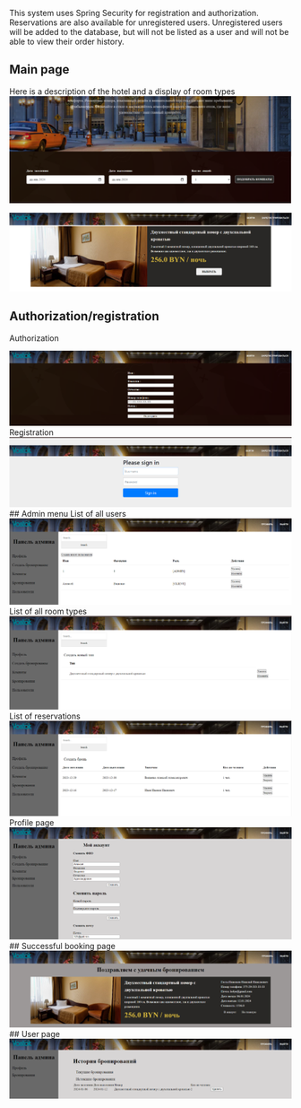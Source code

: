 This system uses Spring Security for registration and authorization. Reservations are also available for unregistered users. Unregistered users will be added to the database, but will not be listed as a user and will not be able to view their order history.
## Main page
Here is a description of the hotel and a display of room types
<img src="screenshots/img.png">

<img src="screenshots/img_1.png"></img>
## Authorization/registration
Authorization

<img src="screenshots/img_2.png">
Registration

<img src="screenshots/img_9.png">
## Admin menu
List of all users

<img src="screenshots/img_4.png">
List of all room types

<img src="screenshots/img_5.png">
List of reservations

<img src="screenshots/img_3.png">
Profile page

<img src="screenshots/img_6.png">
## Successful booking page
<br>

<img src="screenshots/img_7.png">
## User page
<img src="screenshots/img_8.png">

